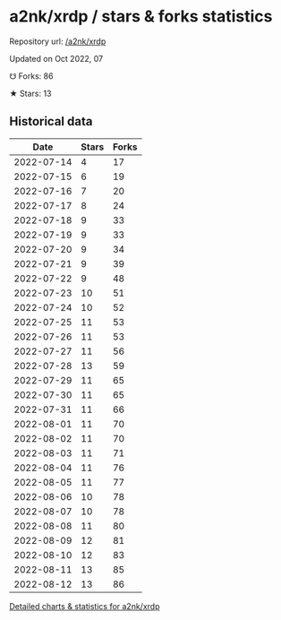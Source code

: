 # a2nk/xrdp / stars & forks statistics

Repository url: [/a2nk/xrdp](https://github.com/a2nk/xrdp)

Updated on Oct 2022, 07

☋ Forks: 86

★ Stars: 13

## Historical data
| Date | Stars | Forks |
|------|-------|-------|
| 2022-07-14 | 4 | 17 | 
| 2022-07-15 | 6 | 19 | 
| 2022-07-16 | 7 | 20 | 
| 2022-07-17 | 8 | 24 | 
| 2022-07-18 | 9 | 33 | 
| 2022-07-19 | 9 | 33 | 
| 2022-07-20 | 9 | 34 | 
| 2022-07-21 | 9 | 39 | 
| 2022-07-22 | 9 | 48 | 
| 2022-07-23 | 10 | 51 | 
| 2022-07-24 | 10 | 52 | 
| 2022-07-25 | 11 | 53 | 
| 2022-07-26 | 11 | 53 | 
| 2022-07-27 | 11 | 56 | 
| 2022-07-28 | 13 | 59 | 
| 2022-07-29 | 11 | 65 | 
| 2022-07-30 | 11 | 65 | 
| 2022-07-31 | 11 | 66 | 
| 2022-08-01 | 11 | 70 | 
| 2022-08-02 | 11 | 70 | 
| 2022-08-03 | 11 | 71 | 
| 2022-08-04 | 11 | 76 | 
| 2022-08-05 | 11 | 77 | 
| 2022-08-06 | 10 | 78 | 
| 2022-08-07 | 10 | 78 | 
| 2022-08-08 | 11 | 80 | 
| 2022-08-09 | 12 | 81 | 
| 2022-08-10 | 12 | 83 | 
| 2022-08-11 | 13 | 85 | 
| 2022-08-12 | 13 | 86 | 


[Detailed charts & statistics for a2nk/xrdp](https://reviewgithub.com/rep/a2nk/xrdp)
